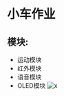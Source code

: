 # 小车作业
## 模块:
- 运动模块
- 红外模块
- 语音模块
- OLED模块
![x](https://i0.hdslb.com/bfs/article/762bd794d005ffa6a75f2f1332aa5715627079680.gif@!web-article-pic.avif)
